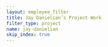 ```yaml
---
layout: employee_filter
title: Jay Danielian’s Project Work
filter_type: project
name: jay-danielian
skip_index: true
---
```

